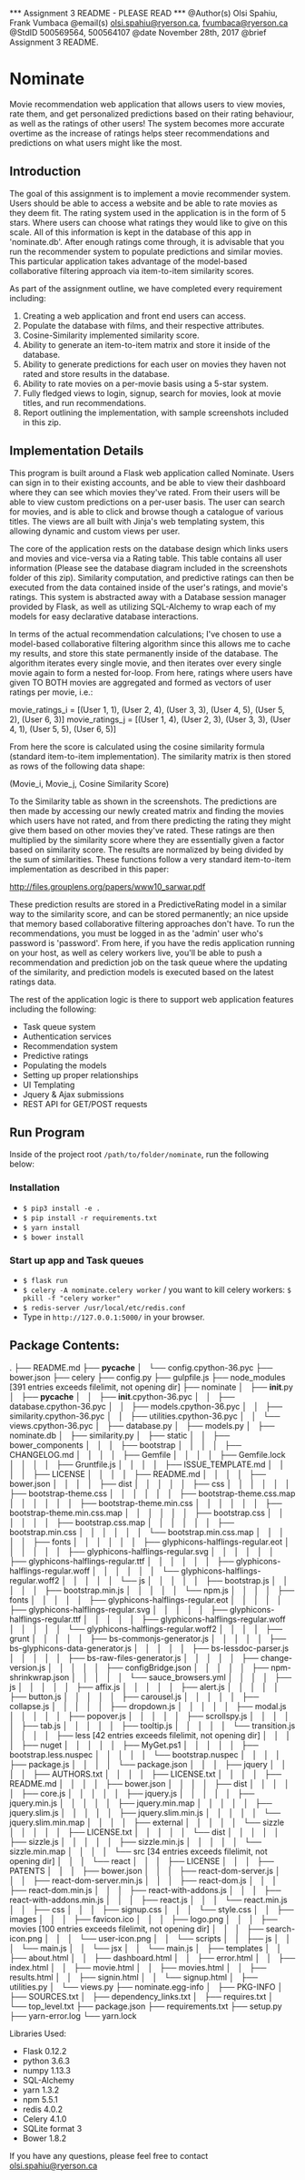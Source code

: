 *** Assignment 3 README - PLEASE READ ***
@Author(s) Olsi Spahiu, Frank Vumbaca
@email(s)  olsi.spahiu@ryerson.ca, fvumbaca@ryerson.ca
@StdID     500569564, 500564107
@date      November 28th, 2017
@brief     Assignment 3 README.

# Nominate
Movie recommendation web application that allows users to view movies, rate them, and get personalized predictions
based on their rating behaviour, as well as the ratings of other users! The system becomes more accurate overtime as
the increase of ratings helps steer recommendations and predictions on what users might like the most.

## Introduction

The goal of this assignment is to implement a movie recommender system. Users should be able to access a website
and be able to rate movies as they deem fit. The rating system used in the application is in the form of 5 stars. Where
users can choose what ratings they would like to give on this scale. All of this information is kept in the database of
this app in 'nominate.db'. After enough ratings come through, it is advisable that you run the recommender system to
populate predictions and similar movies. This particular application takes advantage of the model-based collaborative 
filtering approach via item-to-item similarity scores.

As part of the assignment outline, we have completed every requirement including:

1) Creating a web application and front end users can access.
2) Populate the database with films, and their respective attributes.
3) Cosine-Similarity implemented similarity score.
4) Ability to generate an item-to-item matrix and store it inside of the database.
5) Ability to generate predictions for each user on movies they haven not rated and store results in the database.
6) Ability to rate movies on a per-movie basis using a 5-star system.
7) Fully fledged views to login, signup, search for movies, look at movie titles, and run recommendations.
5) Report outlining the implementation, with sample screenshots included in this zip.

## Implementation Details

This program is built around a Flask web application called Nominate. Users can sign in to their existing accounts, and
be able to view their dashboard where they can see which movies they've rated. From their users will be able to view
custom predictions on a per-user basis. The user can search for movies, and is able to click and browse though a 
catalogue of various titles. The views are all built with Jinja's web templating system, this allowing dynamic and
custom views per user. 

The core of the application rests on the database design which links users and movies and vice-versa via a Rating table. 
This table contains all user information (Please see the database diagram included in the screenshots folder of this 
zip). Similarity computation, and predictive ratings can then be executed from the data contained inside of the user's
ratings, and movie's ratings. This system is abstracted away with a Database session manager provided by Flask, as well 
as utilizing SQL-Alchemy to wrap each of my models for easy declarative database interactions.

In terms of the actual recommendation calculations; I've chosen to use a model-based collaborative filtering algorithm
since this allows me to cache my results, and store this state permanently inside of the database. The algorithm 
iterates every single movie, and then iterates over every single movie again to form a nested for-loop. From here, 
ratings where users have given TO BOTH movies are aggregated and formed as vectors of user ratings per movie, i.e.:
 
movie_ratings_i = [(User 1, 1), (User 2, 4), (User 3, 3), (User 4, 5), (User 5, 2), (User 6, 3)]
movie_ratings_j = [(User 1, 4), (User 2, 3), (User 3, 3), (User 4, 1), (User 5, 5), (User 6, 5)]
 
From here the score is calculated using the cosine similarity formula  (standard item-to-item implementation). The 
similarity matrix is then stored as rows of the following data shape:

(Movie_i, Movie_j, Cosine Similarity Score)

To the Similarity table as shown in the screenshots. The predictions are then made by accessing our newly created matrix
and finding the movies which users have not rated, and from there predicting the rating they might give them based on 
other movies they've rated. These ratings are then multiplied by the similarity score where they are essentially given
a factor based on similarity score. The results are normalized by being divided by the sum of similarities. These
functions follow a very standard item-to-item implementation as described in this paper: 

http://files.grouplens.org/papers/www10_sarwar.pdf

These prediction results are stored in a PredictiveRating model in a similar way to the similarity score, and can be
stored permanently; an nice upside that memory based collaborative filtering approaches don't have. To run the 
recommendations, you must be logged in as the 'admin' user who's password is 'password'. From here, if you have the
redis application running on your host, as well as celery workers live, you'll be able to push a recommendation and 
prediction job on the task queue where the updating of the similarity, and prediction models is executed based on the 
latest ratings data.

The rest of the application logic is there to support web application features including the following:

- Task queue system
- Authentication services
- Recommendation system
- Predictive ratings
- Populating the models
- Setting up proper relationships
- UI Templating
- Jquery & Ajax submissions
- REST API for GET/POST requests

## Run Program

Inside of the project root `/path/to/folder/nominate`, run the following below:

### Installation
- `$ pip3 install -e .`
- `$ pip install -r requirements.txt`
- `$ yarn install`
- `$ bower install`

### Start up app and Task queues

- `$ flask run`
- `$ celery -A nominate.celery worker` / you want to kill celery workers: `$ pkill -f "celery worker"`
- `$ redis-server /usr/local/etc/redis.conf`
- Type in `http://127.0.0.1:5000/` in your browser.

## Package Contents:
.
├── README.md
├── __pycache__
│   └── config.cpython-36.pyc
├── bower.json
├── celery
├── config.py
├── gulpfile.js
├── node_modules [391 entries exceeds filelimit, not opening dir]
├── nominate
│   ├── __init__.py
│   ├── __pycache__
│   │   ├── __init__.cpython-36.pyc
│   │   ├── database.cpython-36.pyc
│   │   ├── models.cpython-36.pyc
│   │   ├── similarity.cpython-36.pyc
│   │   ├── utilities.cpython-36.pyc
│   │   └── views.cpython-36.pyc
│   ├── database.py
│   ├── models.py
│   ├── nominate.db
│   ├── similarity.py
│   ├── static
│   │   ├── bower_components
│   │   │   ├── bootstrap
│   │   │   │   ├── CHANGELOG.md
│   │   │   │   ├── Gemfile
│   │   │   │   ├── Gemfile.lock
│   │   │   │   ├── Gruntfile.js
│   │   │   │   ├── ISSUE_TEMPLATE.md
│   │   │   │   ├── LICENSE
│   │   │   │   ├── README.md
│   │   │   │   ├── bower.json
│   │   │   │   ├── dist
│   │   │   │   │   ├── css
│   │   │   │   │   │   ├── bootstrap-theme.css
│   │   │   │   │   │   ├── bootstrap-theme.css.map
│   │   │   │   │   │   ├── bootstrap-theme.min.css
│   │   │   │   │   │   ├── bootstrap-theme.min.css.map
│   │   │   │   │   │   ├── bootstrap.css
│   │   │   │   │   │   ├── bootstrap.css.map
│   │   │   │   │   │   ├── bootstrap.min.css
│   │   │   │   │   │   └── bootstrap.min.css.map
│   │   │   │   │   ├── fonts
│   │   │   │   │   │   ├── glyphicons-halflings-regular.eot
│   │   │   │   │   │   ├── glyphicons-halflings-regular.svg
│   │   │   │   │   │   ├── glyphicons-halflings-regular.ttf
│   │   │   │   │   │   ├── glyphicons-halflings-regular.woff
│   │   │   │   │   │   └── glyphicons-halflings-regular.woff2
│   │   │   │   │   └── js
│   │   │   │   │       ├── bootstrap.js
│   │   │   │   │       ├── bootstrap.min.js
│   │   │   │   │       └── npm.js
│   │   │   │   ├── fonts
│   │   │   │   │   ├── glyphicons-halflings-regular.eot
│   │   │   │   │   ├── glyphicons-halflings-regular.svg
│   │   │   │   │   ├── glyphicons-halflings-regular.ttf
│   │   │   │   │   ├── glyphicons-halflings-regular.woff
│   │   │   │   │   └── glyphicons-halflings-regular.woff2
│   │   │   │   ├── grunt
│   │   │   │   │   ├── bs-commonjs-generator.js
│   │   │   │   │   ├── bs-glyphicons-data-generator.js
│   │   │   │   │   ├── bs-lessdoc-parser.js
│   │   │   │   │   ├── bs-raw-files-generator.js
│   │   │   │   │   ├── change-version.js
│   │   │   │   │   ├── configBridge.json
│   │   │   │   │   ├── npm-shrinkwrap.json
│   │   │   │   │   └── sauce_browsers.yml
│   │   │   │   ├── js
│   │   │   │   │   ├── affix.js
│   │   │   │   │   ├── alert.js
│   │   │   │   │   ├── button.js
│   │   │   │   │   ├── carousel.js
│   │   │   │   │   ├── collapse.js
│   │   │   │   │   ├── dropdown.js
│   │   │   │   │   ├── modal.js
│   │   │   │   │   ├── popover.js
│   │   │   │   │   ├── scrollspy.js
│   │   │   │   │   ├── tab.js
│   │   │   │   │   ├── tooltip.js
│   │   │   │   │   └── transition.js
│   │   │   │   ├── less [42 entries exceeds filelimit, not opening dir]
│   │   │   │   ├── nuget
│   │   │   │   │   ├── MyGet.ps1
│   │   │   │   │   ├── bootstrap.less.nuspec
│   │   │   │   │   └── bootstrap.nuspec
│   │   │   │   ├── package.js
│   │   │   │   └── package.json
│   │   │   ├── jquery
│   │   │   │   ├── AUTHORS.txt
│   │   │   │   ├── LICENSE.txt
│   │   │   │   ├── README.md
│   │   │   │   ├── bower.json
│   │   │   │   ├── dist
│   │   │   │   │   ├── core.js
│   │   │   │   │   ├── jquery.js
│   │   │   │   │   ├── jquery.min.js
│   │   │   │   │   ├── jquery.min.map
│   │   │   │   │   ├── jquery.slim.js
│   │   │   │   │   ├── jquery.slim.min.js
│   │   │   │   │   └── jquery.slim.min.map
│   │   │   │   ├── external
│   │   │   │   │   └── sizzle
│   │   │   │   │       ├── LICENSE.txt
│   │   │   │   │       └── dist
│   │   │   │   │           ├── sizzle.js
│   │   │   │   │           ├── sizzle.min.js
│   │   │   │   │           └── sizzle.min.map
│   │   │   │   └── src [34 entries exceeds filelimit, not opening dir]
│   │   │   └── react
│   │   │       ├── LICENSE
│   │   │       ├── PATENTS
│   │   │       ├── bower.json
│   │   │       ├── react-dom-server.js
│   │   │       ├── react-dom-server.min.js
│   │   │       ├── react-dom.js
│   │   │       ├── react-dom.min.js
│   │   │       ├── react-with-addons.js
│   │   │       ├── react-with-addons.min.js
│   │   │       ├── react.js
│   │   │       └── react.min.js
│   │   ├── css
│   │   │   ├── signup.css
│   │   │   └── style.css
│   │   ├── images
│   │   │   ├── favicon.ico
│   │   │   ├── logo.png
│   │   │   ├── movies [100 entries exceeds filelimit, not opening dir]
│   │   │   ├── search-icon.png
│   │   │   └── user-icon.png
│   │   └── scripts
│   │       ├── js
│   │       │   └── main.js
│   │       └── jsx
│   │           └── main.js
│   ├── templates
│   │   ├── about.html
│   │   ├── dashboard.html
│   │   ├── error.html
│   │   ├── index.html
│   │   ├── movie.html
│   │   ├── movies.html
│   │   ├── results.html
│   │   ├── signin.html
│   │   └── signup.html
│   ├── utilities.py
│   └── views.py
├── nominate.egg-info
│   ├── PKG-INFO
│   ├── SOURCES.txt
│   ├── dependency_links.txt
│   ├── requires.txt
│   └── top_level.txt
├── package.json
├── requirements.txt
├── setup.py
├── yarn-error.log
└── yarn.lock


Libraries Used:

- Flask 0.12.2
- python 3.6.3
- numpy 1.13.3
- SQL-Alchemy
- yarn 1.3.2
- npm 5.5.1
- redis 4.0.2
- Celery 4.1.0
- SQLite format 3
- Bower 1.8.2

If you have any questions, please feel free to contact olsi.spahiu@ryerson.ca
